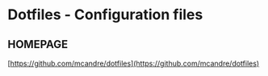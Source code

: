 # Dotfiles - Configuration files

## HOMEPAGE

[https://github.com/mcandre/dotfiles](https://github.com/mcandre/dotfiles)